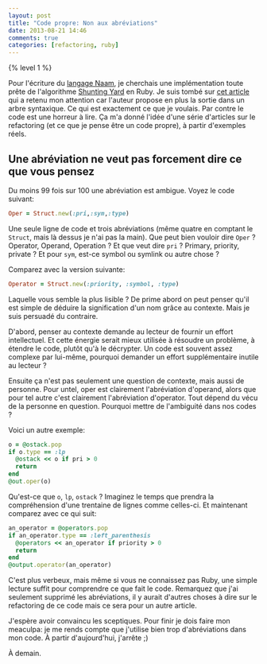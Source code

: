 ```yaml
---
layout: post
title: "Code propre: Non aux abréviations"
date: 2013-08-21 14:46
comments: true
categories: [refactoring, ruby]
---
```


{% level 1 %}

Pour l'écriture du 
[langage Naam](http://lkdjiin.github.io/blog/2013/08/01/implementer-un-langage-sur-la-machine-virtuelle-parrot-partie-1/),
je cherchais une implémentation toute
prête de l'algorithme 
[Shunting Yard](http://en.wikipedia.org/wiki/Shunting_yard_algorithm)
en Ruby. Je suis tombé sur
[cet article](http://www.hokstad.com/operator-precedence-parser)
qui a retenu mon attention car l'auteur propose en plus
la sortie dans un arbre syntaxique. Ce qui est exactement ce que je voulais.
Par contre le code est une horreur à lire. Ça m'a donné l'idée d'une série
d'articles sur le refactoring (et ce que je pense être un code propre), 
à partir d'exemples réels.

<!-- more -->

Une abréviation ne veut pas forcement dire ce que vous pensez
-------------------------------------------------------------
Du moins 99 fois sur 100 une abréviation est ambigue. Voyez le code suivant:

``` ruby
Oper = Struct.new(:pri,:sym,:type)
```

Une seule ligne de code et trois abréviations (même quatre en comptant le
`Struct`, mais là dessus je n'ai pas la main). Que peut bien vouloir dire
`Oper` ? Operator, Operand, Operation ? Et que veut dire `pri` ? Primary,
priority, private ? Et pour `sym`, est-ce symbol ou symlink ou autre chose ?

Comparez avec la version suivante:

``` ruby
Operator = Struct.new(:priority, :symbol, :type)
```

Laquelle vous semble la plus lisible ?  De prime abord on peut penser qu'il est
simple de déduire la signification d'un nom grâce au contexte. Mais je suis
persuadé du contraire.

D'abord, penser au contexte demande au lecteur de fournir un effort
intellectuel. Et cette énergie serait mieux utilisée à résoudre un
problème, à étendre le code, plutôt qu'à le décrypter. 
Un code est souvent assez complexe par lui-même, pourquoi
demander un effort supplémentaire inutile au lecteur ?

Ensuite ça n'est pas seulement une question de contexte, mais aussi
de personne. Pour untel, oper est clairement l'abréviation d'operand, alors
que pour tel autre c'est clairement l'abréviation d'operator. Tout dépend
du vécu de la personne en question. Pourquoi mettre de l'ambiguité dans
nos codes ?

Voici un autre exemple:

``` ruby
o = @ostack.pop
if o.type == :lp
  @ostack << o if pri > 0
  return
end
@out.oper(o)
```

Qu'est-ce que `o`, `lp`, `ostack` ? Imaginez le temps que prendra
la compréhension d'une trentaine de lignes comme celles-ci. Et maintenant
comparez avec ce qui suit:

``` ruby
an_operator = @operators.pop
if an_operator.type == :left_parenthesis
  @operators << an_operator if priority > 0
  return
end
@output.operator(an_operator)
```

C'est plus verbeux, mais même si vous ne connaissez pas Ruby, une simple
lecture suffit pour comprendre ce que fait le code. Remarquez que j'ai
seulement supprimé les abréviations, il y aurait d'autres choses à dire
sur le refactoring de ce code mais ce sera pour un autre article.

J'espère avoir convaincu les sceptiques.
Pour finir je dois faire mon meaculpa: je me rends compte que j'utilise
bien trop d'abréviations dans mon code. À partir d'aujourd'hui, j'arrête ;)

À demain.

